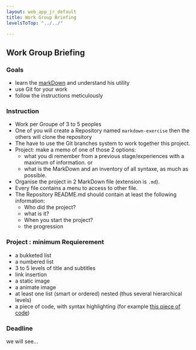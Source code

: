 ```yaml
---
layout: web_app_jr_default
title: Work Group Briefing
levelsToTop: "../../"

---
```


## Work Group Briefing

### Goals
- learn the [markDown](https://guides.github.com/features/mastering-markdown/) and understand his utility
- use Git for your work
- follow the instructions meticulously

### Instruction
- Work per Groupe of 3 to 5 peoples
- One of you will create a Repository named `markdown-exercise` then the others will clone the repository
- The have to use the Git branches system to work together this project.
- Project: make a memo of one of those 2 options:
    - what you di remember from a previous stage/experiences with a maximum of information.
    or 
    - what is the MarkDown and an inventory of all syntaxe, as much as possible.
- Organise the project in 2 MarkDown file (extension is `.md`).
- Every file contains a menu to access to other file.
- The Repository README.md should contain at least the following information:
    - Who did the project?
    - what is it?
    - When you start the project?
    - the progression

### Project : minimum Requierement
- a bukketed list
- a numbered list
- 3 to 5 levels of title and subtitles
- link insertion
- a static image
- a animate image
- at least one list (smart or ordered) nested (thus several hierarchical levels)
- a piece of code, with syntax highlighting (for example [this piece of code](http://stackoverflow.com/a/1701672/53960))

### Deadline

we will see...